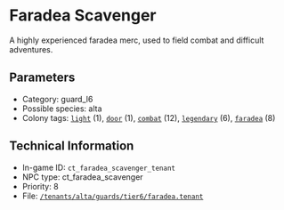 # Faradea Scavenger

A highly experienced faradea merc, used to field combat and difficult adventures.

## Parameters

- Category: guard_l6
- Possible species: alta
- Colony tags: [`light`](https://ceterai.github.io/MyEnternia/Wiki/Tags/Light) (1), [`door`](https://ceterai.github.io/MyEnternia/Wiki/Tags/Door) (1), [`combat`](https://ceterai.github.io/MyEnternia/Wiki/Tags/Combat) (12), [`legendary`](https://ceterai.github.io/MyEnternia/Wiki/Tags/Legendary) (6), [`faradea`](https://ceterai.github.io/MyEnternia/Wiki/Tags/Faradea) (8)

## Technical Information

- In-game ID: `ct_faradea_scavenger_tenant`
- NPC type: ct_faradea_scavenger
- Priority: 8
- File: [`/tenants/alta/guards/tier6/faradea.tenant`](https://github.com/Ceterai/Enternia/blob/main/tenants/alta/guards/tier6/faradea.tenant)
